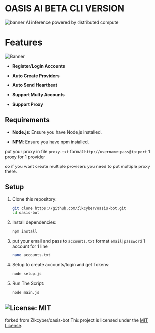 # OASIS AI BETA CLI VERSION

![banner](image-1.png)
AI inference powered by distributed compute

# Features

![Banner](image.png)

- **Register/Login Accounts**

- **Auto Create Providers**

- **Auto Send Heartbeat**

- **Support Multy Accounts**

- **Support Proxy**

## Requirements

- **Node.js**: Ensure you have Node.js installed.

- **NPM**: Ensure you have npm installed.

put your proxy in file `proxy.txt` format `http://username:pass@ip:port` 1 proxy for 1 provider

so if you want create multiple providers you need to put multiple proxy there.

## Setup

1. Clone this repository:

   ```bash
   git clone https://github.com/Zlkcyber/oasis-bot.git
   cd oasis-bot
   ```

2. Install dependencies:

   ```bash
   npm install
   ```

3. put your email and pass to `accounts.txt` format `email|password` 1 account for 1 line

   ```bash
   nano accounts.txt
   ```

4. Setup to create accounts/login and get Tokens:

   ```bash
   node setup.js
   ```

5. Run The Script:

   ```bash
   node main.js
   ```
## ![License: MIT](https://img.shields.io/badge/License-MIT-yellow.svg)
forked from Zlkcyber/oasis-bot
This project is licensed under the [MIT License](LICENSE).

